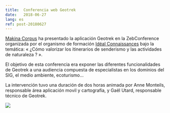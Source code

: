 ```yaml
---
title:  Conferencia web Geotrek 
date:   2018-06-27
lang: es
ref: post-20180627
---
```



[Makina Corpus](https://makina-corpus.com/) ha presentado la aplicación Geotrek en la ZebConference organizada por el organismo de formación [Idéal Connaissances](https://www.idealconnaissances.com/) bajo la temática: « ¿Cómo valorizar los itinerarios de senderismo y las actividades de naturaleza ? ».

El objetivo de esta conferencia era exponer las diferentes funcionalidades de Geotrek a una audiencia compuesta de especialistas en los dominios del SIG, el medio ambiente, ecoturismo...

La intervención tuvo una duración de dos horas animada por Anne Monteils, responsable área aplicación movil y cartografía, y Gaël Utard, responsable técnico de Geotrek.


<img style="max-width: 100%;" src="{{ site.baseurl }}/assets/img/geotrek.png">
